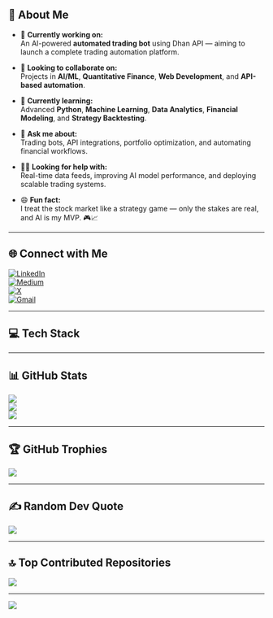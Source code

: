 ## 💫 About Me

- 🔭 **Currently working on:**  
  An AI-powered **automated trading bot** using Dhan API — aiming to launch a complete trading automation platform.

- 🤝 **Looking to collaborate on:**  
  Projects in **AI/ML**, **Quantitative Finance**, **Web Development**, and **API-based automation**.

- 🧠 **Currently learning:**  
  Advanced **Python**, **Machine Learning**, **Data Analytics**, **Financial Modeling**, and **Strategy Backtesting**.

- 💬 **Ask me about:**  
  Trading bots, API integrations, portfolio optimization, and automating financial workflows.

- 🙋‍♂️ **Looking for help with:**  
  Real-time data feeds, improving AI model performance, and deploying scalable trading systems.

- 😄 **Fun fact:**  
  I treat the stock market like a strategy game — only the stakes are real, and AI is my MVP. 🎮📈

---

## 🌐 Connect with Me

[![LinkedIn](https://img.shields.io/badge/LinkedIn-%230077B5.svg?logo=linkedin&logoColor=white)](https://linkedin.com/in/thesangamx)  
[![Medium](https://img.shields.io/badge/Medium-12100E?logo=medium&logoColor=white)](https://medium.com/@TheSangamX)  
[![X](https://img.shields.io/badge/X-black.svg?logo=X&logoColor=white)](https://x.com/TheSangamX)  
[![Gmail](https://img.shields.io/badge/Email-D14836?logo=gmail&logoColor=white)](mailto:founder@sangamgupta.in)  

---

## 💻 Tech Stack
<!-- Your full tech stack section remains as-is, it's great -->

---

## 📊 GitHub Stats

![](https://github-readme-stats.vercel.app/api?username=TheSangamX&theme=shadow_red&hide_border=false&include_all_commits=true&count_private=true)  
![](https://nirzak-streak-stats.vercel.app/?user=TheSangamX&theme=shadow_red&hide_border=false)  
![](https://github-readme-stats.vercel.app/api/top-langs/?username=TheSangamX&theme=shadow_red&hide_border=false&layout=compact)

---

## 🏆 GitHub Trophies

![](https://github-profile-trophy.vercel.app/?username=TheSangamX&theme=radical&no-frame=false&no-bg=true&margin-w=4)

---

## ✍️ Random Dev Quote

![](https://quotes-github-readme.vercel.app/api?type=horizontal&theme=radical)

---

## 🔝 Top Contributed Repositories

![](https://github-contributor-stats.vercel.app/api?username=TheSangamX&limit=5&theme=dark&combine_all_yearly_contributions=true)

---

[![](https://visitcount.itsvg.in/api?id=TheSangamX&icon=0&color=0)](https://visitcount.itsvg.in)

<!-- Proudly created with GPRM ( https://gprm.itsvg.in ) -->
